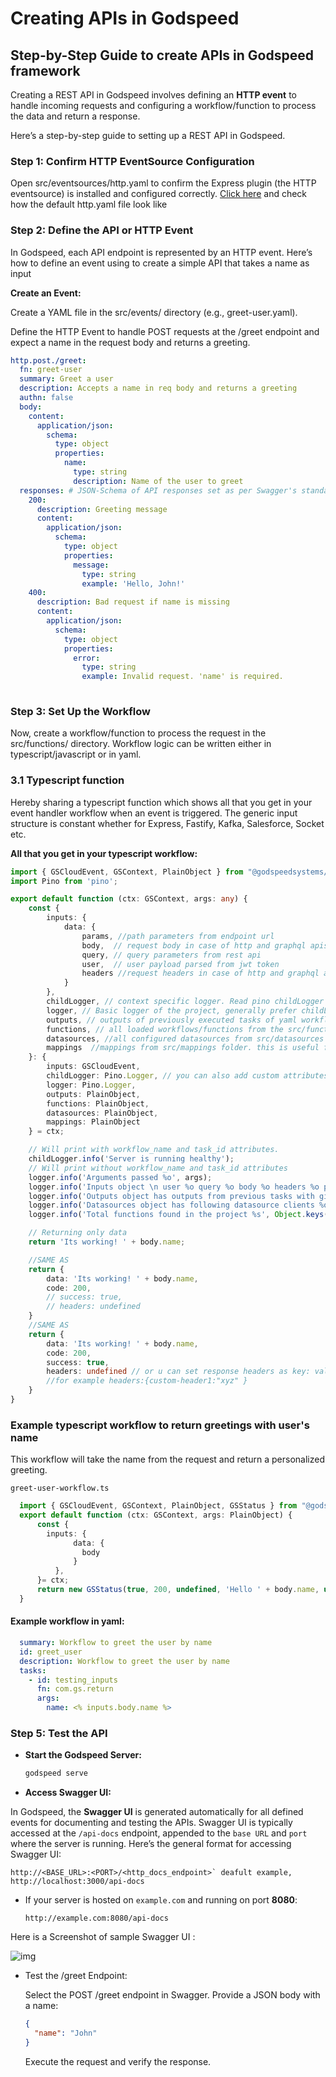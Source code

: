 # Creating APIs in Godspeed

## Step-by-Step Guide to create APIs in Godspeed framework

Creating a REST API in Godspeed involves defining an **HTTP event** to handle incoming requests and configuring a workflow/function to process the data and return a response. 
  
  Here’s a step-by-step guide to setting up a REST API in Godspeed.

### Step 1: Confirm HTTP EventSource Configuration
Open src/eventsources/http.yaml to confirm the Express plugin (the HTTP eventsource) is installed and configured correctly.
[Click here](/docs/microservices-framework/event-sources/event-source-plugins/Express%20Http%20Eventsource#instance-file) and check how the default http.yaml file look like

### Step 2: Define the API or HTTP Event
  In Godspeed, each API endpoint is represented by an HTTP event. 
  Here’s how to define an event using to create a simple API that takes a name as input 

 **Create an Event:**
  
  Create a YAML file in the src/events/ directory (e.g., greet-user.yaml).

  Define the HTTP Event to handle POST requests at the /greet endpoint and expect a name in the request body and returns a greeting.

  ```yaml
  http.post./greet:
    fn: greet-user
    summary: Greet a user
    description: Accepts a name in req body and returns a greeting
    authn: false
    body:
      content:
        application/json:
          schema:
            type: object
            properties:
              name:
                type: string
                description: Name of the user to greet
    responses: # JSON-Schema of API responses set as per Swagger's standard responses syntax
      200:
        description: Greeting message
        content:
          application/json:
            schema:
              type: object
              properties:
                message:
                  type: string
                  example: 'Hello, John!'
      400:
        description: Bad request if name is missing
        content:
          application/json:
            schema:
              type: object
              properties:
                error:
                  type: string
                  example: Invalid request. 'name' is required.
        
  ```

### Step 3: Set Up the Workflow
  Now, create a workflow/function to process the request in the src/functions/ directory. Workflow logic can be written either in typescript/javascript or in yaml.

 ### 3.1 Typescript function
  Hereby sharing a typescript function which shows all that you get in your event handler workflow when an event is triggered. The generic input structure is constant whether for Express, Fastify, Kafka, Salesforce, Socket etc.

  **All that you get in your typescript workflow:**

  ```typescript
  import { GSCloudEvent, GSContext, PlainObject } from "@godspeedsystems/core";
  import Pino from 'pino';

  export default function (ctx: GSContext, args: any) {
      const {
          inputs: {
              data: {
                  params, //path parameters from endpoint url
                  body,  // request body in case of http and graphql apis, event data in case of message bus or socket
                  query, // query parameters from rest api
                  user,  // user payload parsed from jwt token
                  headers //request headers in case of http and graphql apis
              }
          }, 
          childLogger, // context specific logger. Read pino childLogger for more information
          logger, // Basic logger of the project, generally prefer childLogger for logging 
          outputs, // outputs of previously executed tasks of yaml workflows (if any)
          functions, // all loaded workflows/functions from the src/functions/ folder
          datasources, //all configured datasources from src/datasources
          mappings  //mappings from src/mappings folder. this is useful for loading key value configurations for business logic of your project
      }: {
          inputs: GSCloudEvent, 
          childLogger: Pino.Logger, // you can also add custom attributes to childLogger
          logger: Pino.Logger,
          outputs: PlainObject, 
          functions: PlainObject, 
          datasources: PlainObject,
          mappings: PlainObject
      } = ctx;

      // Will print with workflow_name and task_id attributes. 
      childLogger.info('Server is running healthy');
      // Will print without workflow_name and task_id attributes
      logger.info('Arguments passed %o', args);
      logger.info('Inputs object \n user %o query %o body %o headers %o params %o', user, query, body, headers, params);
      logger.info('Outputs object has outputs from previous tasks with given ids %o', Object.keys(outputs));
      logger.info('Datasources object has following datasource clients %o', Object.keys(datasources));
      logger.info('Total functions found in the project %s', Object.keys(functions).length);

      // Returning only data
      return 'Its working! ' + body.name;

      //SAME AS
      return {
          data: 'Its working! ' + body.name,
          code: 200,
          // success: true,
          // headers: undefined
      }
      //SAME AS
      return {
          data: 'Its working! ' + body.name,
          code: 200,
          success: true,
          headers: undefined // or u can set response headers as key: value pairs, 
          //for example headers:{custom-header1:"xyz" }
      }
  }
  ```
### Example typescript workflow to return greetings with user's name
This workflow will take the name from the request and return a personalized greeting. 

`greet-user-workflow.ts`
```typescript
  import { GSCloudEvent, GSContext, PlainObject, GSStatus } from "@godspeedsystems/core";
  export default function (ctx: GSContext, args: PlainObject) {
      const {
        inputs: {
              data: {
                body
              }
          }, 
      }= ctx;
      return new GSStatus(true, 200, undefined, 'Hello ' + body.name, undefined);  
  }

```

#### Example workflow in yaml:
  ```yaml
    summary: Workflow to greet the user by name
    id: greet_user
    description: Workflow to greet the user by name
    tasks:
      - id: testing_inputs
        fn: com.gs.return
        args:
          name: <% inputs.body.name %>
  ```
### Step 5: Test the API

- **Start the Godspeed Server:**
  ```bash
  godspeed serve
  ```
- **Access Swagger UI:** 

In Godspeed, the **Swagger UI** is generated automatically for all defined events for documenting and testing the APIs. 
Swagger UI is typically accessed at the `/api-docs` endpoint, appended to the `base URL` and `port` where the server is running. 
Here’s the general format for accessing Swagger UI:

```plaintext
http://<BASE_URL>:<PORT>/<http_docs_endpoint>` deafult example,  http://localhost:3000/api-docs
```

- If your server is hosted on `example.com` and running on port **8080**:
  ```plaintext
  http://example.com:8080/api-docs
  ```
Here is a Screenshot of sample Swagger UI :

 ![img](../../../static/img/swagger_helloworld.png)

- Test the /greet Endpoint:

  Select the POST /greet endpoint in Swagger.
  Provide a JSON body with a name:
  ```json
  {
    "name": "John"
  }
  ```
  Execute the request and verify the response.
  
